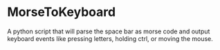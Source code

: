 # MorseToKeyboard
 A python script that will parse the space bar as morse code and output keyboard events like pressing letters, holding ctrl, or moving the mouse.
